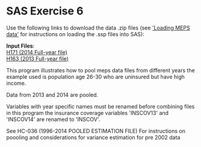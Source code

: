 # SAS Exercise 6

Use the following links to download the data .zip files (see ['Loading MEPS data'](../README.md#loading-meps-data) for instructions on loading the .ssp files into SAS):

**Input Files**:  
[H171 (2014 Full-year file)](https://meps.ahrq.gov/mepsweb/data_files/pufs/h171ssp.zip)
<br>[H163 (2013 Full-year file)](https://meps.ahrq.gov/mepsweb/data_files/pufs/h163ssp.zip)


This program illustrates how to pool meps data files from different years the example used is population age 26-30 who are uninsured but have high income.

Data from 2013 and 2014 are pooled.

Variables with year specific names must be renamed before combining files in this program the insurance coverage variables 'INSCOV13' and 'INSCOV14' are renamed to 'INSCOV'.

See HC-036 (1996-2014 POOLED ESTIMATION FILE) For instructions on poooling and considerations for variance estimation for pre 2002 data
